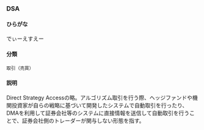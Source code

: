 <div style="display:none;">

## [あ行](securities-terms?id=あ行)
## [か行](securities-terms?id=か行)
## [さ行](securities-terms?id=さ行)
## [た行](securities-terms?id=た行)
## [な行](securities-terms?id=な行)
## [は行](securities-terms?id=は行)
## [ま行](securities-terms?id=ま行)
## [や行](securities-terms?id=や行)
## [ら行](securities-terms?id=ら行)
## [わ行](securities-terms?id=わ行)
## [英数字・記号](securities-terms?id=英数字・記号)

</div>

### DSA

#### ひらがな

でぃーえすえー

#### 分類

`取引（売買）`

#### 説明

Direct Strategy Accessの略。アルゴリズム取引を行う際、ヘッジファンドや機関投資家が自らの戦略に基づいて開発したシステムで自動取引を行ったり、DMAを利用して証券会社等のシステムに直接情報を送信して自動取引を行うことで、証券会社側のトレーダーが関与しない形態を指す。

